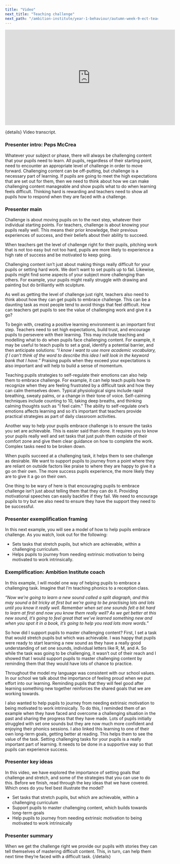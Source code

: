 ```yaml
---
title: "Video"
next_title: "Teaching challenge"
next_path: "/ambition-institute/year-1-behaviour/autumn-week-9-ect-teaching-challenge"
---
```


<iframe width="560" height="315" src="https://www.youtube.com/embed/dIATol2i5yY" title="YouTube video player" frameborder="0" allow="accelerometer; autoplay; clipboard-write; encrypted-media; gyroscope; picture-in-picture; web-share" allowfullscreen></iframe>

{details}
Video transcript.

### Presenter intro: Peps McCrea

Whatever your subject or phase, there will always be challenging content that your
pupils need to learn. All pupils, regardless of their starting point, need to encounter
an appropriate level of challenge in order to move forward. Challenging content can
be off-putting, but challenge is a necessary part of learning. If pupils are going
to meet the high expectations that are set out for them, then we need to think about
how we can make challenging content manageable and show pupils what to do when learning
feels difficult. Thinking hard is rewarding and teachers need to show all pupils
how to respond when they are faced with a challenge.

### Presenter main

Challenge is about moving pupils on to the next step, whatever their individual starting
points. For teachers, challenge is about knowing your pupils really well. This means
their prior knowledge, their previous experiences of success, and their beliefs about
their ability to succeed.

When teachers get the level of challenge right for their pupils, pitching work that is not too easy but not too hard, pupils are more likely to experience a high rate of success and be motivated to keep going.

Challenging content isn’t just about making things really difficult for your pupils or setting hard work. We don’t want to set pupils up to fail. Likewise, pupils might find some aspects of your subject more challenging than others. For example, your pupils might really struggle with drawing and painting but do brilliantly with sculpture.

As well as getting the level of challenge just right, teachers also need to think about how they can get pupils to embrace challenge. This can be a daunting task as most people tend to avoid things that feel difficult. How can teachers get pupils to see the value of challenging work and give it a go?

To begin with, creating a positive learning environment is an important first step. Teachers need to set high expectations, build trust, and encourage pupils to persevere with their learning. This may include teaching and modelling what to do when pupils face challenging content. For example, it may be useful to teach pupils to set a goal, identify a potential barrier, and then anticipate solutions: _“I know I want to use more academic vocabulary, if I can’t think of the word to describe this idea I will look in the keyword bank that I have.”_ Praising pupils when they exceed your expectations is also important and will help to build a sense of momentum.

Teaching pupils strategies to self-regulate their emotions can also help them to embrace challenge. For example, it can help teach pupils how to recognize when they are feeling frustrated by a difficult task and how they can calm themselves down. Typical physiological signs include rapid breathing, sweaty palms, or a change in their tone of voice. Self-calming techniques include counting to 10, taking deep breaths, and thinking calming thoughts such as "I feel calm." The ability to self-regulate one’s emotions affects learning and so it’s important that teachers provide practical strategies as part of daily classroom activities.

Another way to help your pupils embrace challenge is to ensure the tasks you set are achievable. This is easier said than done. It requires you to know your pupils really well and set tasks that just push them outside of their comfort zone and give them clear guidance on how to complete the work. Complex tasks need to be broken down.

When pupils succeed at a challenging task, it helps them to see challenge as desirable. We want to support pupils to journey from a point where they are reliant on outside factors like praise to where they are happy to give it a go on their own. The more success pupils experience, the more likely they are to give it a go on their own.

One thing to be wary of here is that encouraging pupils to embrace challenge isn’t just about telling them that they can do it. Providing motivational speeches can easily backfire if they fail. We need to encourage pupils to try but we also need to ensure they have the support they need to be successful.

### Presenter exemplification framing

In this next example, you will see a model of how to help pupils embrace challenge.
As you watch, look out for the following:

- Sets tasks that stretch pupils, but which are achievable, within a challenging curriculum.
- Helps pupils to journey from needing extrinsic motivation to being motivated to work intrinsically.

### Exemplification: Ambition Institute coach

In this example, I will model one way of helping pupils to embrace a challenging
task. Imagine that I’m teaching phonics to a reception class.

_“Now we’re going to learn a new sound called a split diagraph, and this may sound a bit tricky at first but we’re going to be practising lots and lots until you know it really well. Remember when set one sounds felt a bit hard to learn at first and now you know them really well? As we get better at this new sound, it’s going to feel great that we’ve learned something new and when you spot it in a book, it’s going to help you read lots more words.”_

So how did I support pupils to master challenging content? First, I set a task that would stretch pupils but which was achievable. I was happy that pupils were ready to start learning a new sound as they have a really good understanding of set one sounds, individual letters like R, M, and A. So while the task was going to be challenging, it wasn’t out of their reach and I showed that I would support pupils to master challenging content by reminding them that they would have lots of chance to practice.

Throughout the model my language was consistent with our school values. In our school we talk about the importance of feeling proud when we put effort into our learning. Reminding pupils that they will feel good after learning something new together reinforces the shared goals that we are working towards.

I also wanted to help pupils to journey from needing extrinsic motivation to being motivated to work intrinsically. To do this, I reminded them of an example when they have faced and overcome a challenging situation in the past and sharing the progress that they have made. Lots of pupils initially struggled with set one sounds but they are now much more confident and enjoying their phonics sessions. I also linked this learning to one of their own long-term goals, getting better at reading. This helps them to see the value of the task. Setting challenging tasks for your pupils is a really important part of learning. It needs to be done in a supportive way so that pupils can experience success.

### Presenter key ideas

In this video, we have explored the importance of setting goals that challenge and
stretch, and some of the strategies that you can use to do this. Before we finish,
read through the key ideas that we have covered. Which ones do you feel best illustrate
the model?

- Set tasks that stretch pupils, but which are achievable, within a challenging curriculum
- Support pupils to master challenging content, which builds towards long-term goals
- Help pupils to journey from needing extrinsic motivation to being motivated to work intrinsically

### Presenter summary

When we get the challenge right we provide our pupils with stories they can tell
themselves of mastering difficult content. This, in turn, can help them next
time they’re faced with a difficult task. {/details}
